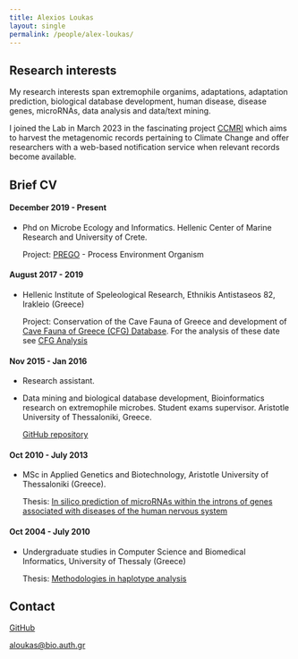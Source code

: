 ```yaml
---
title: Alexios Loukas
layout: single
permalink: /people/alex-loukas/
---
```



## Research interests

My research interests span extremophile organims, adaptations, adaptation prediction, biological database development, human disease, disease genes, microRNAs, data analysis and data/text mining. 

I joined the Lab in March 2023 in the fascinating project [CCMRI](http://ccmri.hcmr.gr/) which aims to harvest the metagenomic records pertaining to Climate Change and offer researchers with a web-based notification service when relevant records become available.

## Brief CV

#### December 2019 - Present

* Phd on Microbe Ecology and Informatics. Hellenic Center of Marine Research and University of Crete.
  
    Project: [PREGO](https://evangelospafilis.github.io/prego_web_site/) - Process Environment Organism

#### August 2017 - 2019
  * Hellenic Institute of Speleological Research, Ethnikis Antistaseos 82, Irakleio (Greece)
  
    Project: Conservation of the Cave Fauna of Greece and development of [Cave Fauna of Greece (CFG) Database](https://database.inspee.gr/). For the analysis of these date see [CFG Analysis](https://inspee-hisr.github.io/CFG_analysis)

#### Nov 2015 - Jan 2016 

  * Research assistant. 
  * Data mining and biological database development, Bioinformatics research on extremophile microbes. Student exams supervisor. Aristotle University of Thessaloniki, Greece.
  
    [GitHub repository](https://savvas-paragkamian.github.io/network_science_workshop/)
  
#### Oct 2010 - July 2013
  * MSc in Applied Genetics and Biotechnology, Aristotle University of Thessaloniki (Greece).
 
    Thesis: [In silico prediction of microRNAs within the introns of genes associated with diseases of
the human nervous system](http://ikee.lib.auth.gr/record/278315/files/loukas.pdf)
  
#### Oct 2004 - July 2010
  * Undergraduate studies in Computer Science and Biomedical Informatics, University of Thessaly (Greece)
  
    Thesis: [Methodologies in haplotype analysis](https://core.ac.uk/download/pdf/132817664.pdf)
  
 
## Contact

[GitHub](https://github.com/loukalexis/)

<aloukas@bio.auth.gr>
